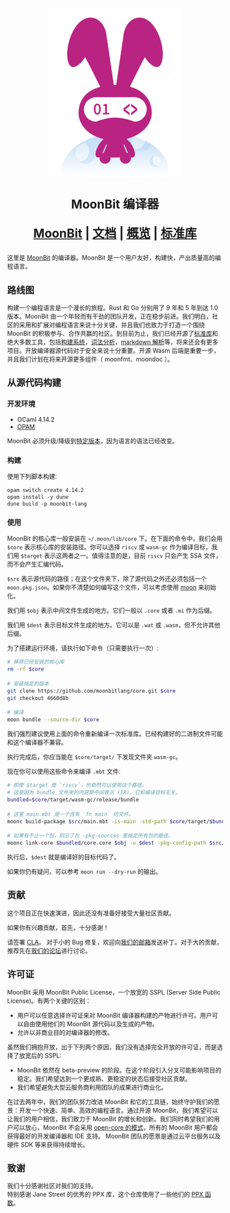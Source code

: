 <div align="center">
  <picture>
    <img src="logo.png" height="400px"/>
  </picture> 

  <h1> MoonBit 编译器

[MoonBit] | [文档] | [概览] | [标准库]
</div>

这里是 [MoonBit] 的编译器。MoonBit 是一个用户友好，构建快，产出质量高的编程语言。

[Moonbit]: https://www.moonbitlang.cn
[概览]: https://tour.moonbitlang.com
[文档]: https://docs.moonbitlang.com/zh-cn/
[标准库]: https://github.com/moonbitlang/core

## 路线图

构建一个编程语言是一个漫长的旅程。Rust 和 Go 分别用了 9 年和 5 年到达 1.0 版本。MoonBit 由一个年轻而有干劲的团队开发，正在稳步前进。我们明白，社区的采用和扩展对编程语言来说十分关键，并且我们也致力于打造一个围绕 MoonBit 的积极参与、合作共赢的社区。到目前为止，我们已经开源了[标准库](https://github.com/moonbitlang/core)和绝大多数工具，包括[构建系统](https://github.com/moonbitlang/moon)，[词法分析](https://github.com/moonbit-community/moonlex)，[markdown 解析](https://github.com/moonbit-community/cmark)等，将来还会有更多项目。开放编译器源代码对于安全来说十分重要。开源 Wasm 后端是重要一步，并且我们计划在将来开源更多组件（ moonfmt、moondoc ）。


## 从源代码构建

### 开发环境

- OCaml 4.14.2
- [OPAM](https://opam.ocaml.org/)

MoonBit 必须升级/降级到[特定版本](https://github.com/moonbitlang/core/commit/4660d8b3da6ed79e47462d66d40feff177060699)，因为语言的语法已经改变。

### 构建

使用下列脚本构建:

```
opam switch create 4.14.2
opam install -y dune
dune build -p moonbit-lang
```

### 使用

MoonBit 的核心库一般安装在 `~/.moon/lib/core` 下。在下面的命令中，我们会用 `$core` 表示核心库的安装路径。你可以选择 `riscv` 或 `wasm-gc` 作为编译目标，我们用 `$target` 表示这两者之一。值得注意的是，目前 `riscv` 只会产生 SSA 文件，而不会产生汇编代码。

`$src` 表示源代码的路径；在这个文件夹下，除了源代码之外还必须包括一个 `moon.pkg.json`。如果你不清楚如何编写这个文件，可以考虑使用 [moon](https://github.com/moonbitlang/moon) 来初始化。

我们用 `$obj` 表示中间文件生成的地方。它们一般以 `.core` 或者 `.mi` 作为后缀。

我们用 `$dest` 表示目标文件生成的地方。它可以是 `.wat` 或 `.wasm`，但不允许其他后缀。

为了搭建运行环境，请执行如下命令（只需要执行一次）:

```bash
# 移除已经安装的核心库
rm -rf $core

# 安装指定的版本
git clone https://github.com/moonbitlang/core.git $core
git checkout 4660d8b

# 编译
moon bundle --source-dir $core
```

我们强烈建议使用上面的命令重新编译一次标准库。已经构建好的二进制文件可能和这个编译器不兼容。

执行完成后，你应当能在 `$core/target/` 下发现文件夹 `wasm-gc`。

现在你可以使用这些命令来编译 `.mbt` 文件:

```bash
# 即使 $target 是 `riscv`，也依然可以使用这个路径。
# 这是因为 bundle 文件夹的内容是中间表示 (IR)，它和编译目标无关。
bundled=$core/target/wasm-gc/release/bundle

# 这里 main.mbt 是一个含有 `fn main` 的文件。
moonc build-package $src/main.mbt -is-main -std-path $core/target/$bundled -o $obj -target $target

# 如果有不止一个包，别忘了在 -pkg-sources 里指定所有包的路径。
moonc link-core $bundled/core.core $obj -o $dest -pkg-config-path $src/moon.pkg.json -pkg-sources $core:$src -target $target
```

执行后，`$dest` 就是编译好的目标代码了。

如果你仍有疑问，可以参考 `moon run --dry-run` 的输出。

## 贡献

这个项目正在快速演进，因此还没有准备好接受大量社区贡献。

如果你有兴趣贡献，首先，十分感谢！

请签署 [CLA](https://www.moonbitlang.com/cla/moonc)。
对于小的 Bug 修复，欢迎向[我们的邮箱](mailto:jichuruanjian@idea.edu.cn)发送补丁。对于大的贡献，推荐先在[我们的论坛](https://discuss.moonbitlang.com)进行讨论。

## 许可证

MoonBit 采用 MoonBit Public License，一个放宽的 SSPL (Server Side Public License)。有两个关键的区别：

- 用户可以任意选择许可证来对 MoonBit 编译器构建的产物进行许可。用户可以自由使用他们的 MoonBit 源代码以及生成的产物。
- 允许以非商业目的对编译器的修改。
   
虽然我们拥抱开放，出于下列两个原因，我们没有选择完全开放的许可证，而是选择了放宽后的 SSPL:

- MoonBit 依然在 beta-preview 的阶段。在这个阶段引入分叉可能影响项目的稳定。我们希望达到一个更成熟、更稳定的状态后接受社区贡献。
- 我们希望避免大型云服务商利用团队的成果进行商业化。

在过去两年中，我们的团队努力改进 MoonBit 和它的工具链，始终守护我们的愿景：开发一个快速、简单、高效的编程语言。通过开源 MoonBit，我们希望可以让我们的用户相信，我们致力于 MoonBit 的增长和创新。我们同时希望我们的用户可以放心，MoonBit 不会采用 [open-core 的模式](https://en.wikipedia.org/wiki/Open-core_model)，所有的 MoonBit 用户都会获得最好的开发编译器和 IDE 支持。 MoonBit 团队的愿景是通过云平台服务以及硬件 SDK 等来获得持续增长。

## 致谢

我们十分感谢社区对我们的支持。  
特别感谢 Jane Street 的优秀的 PPX 库，这个仓库使用了一些他们的 [PPX 函数](./src/hash.c)。

